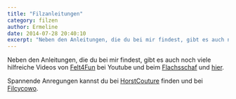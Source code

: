 ```yaml
---
title: "Filzanleitungen"
category: filzen
author: Ermeline
date: 2014-07-28 20:40:10
excerpt: "Neben den Anleitungen, die du bei mir findest, gibt es auch noch viele..."
---
```


Neben den Anleitungen, die du bei mir findest, gibt es auch noch viele hilfreiche Videos von [Felt4Fun](https://www.youtube.com/channel/UCPjcME5J2EnA_N7Ic8a_bgA/videos) bei Youtube und beim [Flachsschaf](http://www.flachsschaf.de/filzen1.html) und [hier](http://www.100filzanleitungen.de/buch-filzen.html).

Spannende Anregungen kannst du bei [HorstCouture](http://www.horstcouture.com/) finden und bei [Filcycowo](http://www.filcykowo.blogspot.de/).
